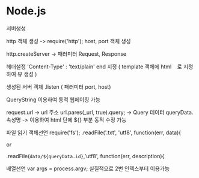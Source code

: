 # Node.js

서버생성

http 객체 생성 -> require('http');
host, port 객체 생성

http.createServer -> 패러미터 Request, Response

헤더설정 'Content-Type' : 'text/plain'
end 지정 ( template 객체에 html ` ` 로 지정하여 뷰 생성 )

생성된 서버 객체 .listen ( 패러미터 port, host)

QueryString 이용하여 동적 웹페이징 가능

request.url -> url 주소
url.pares(_url, true).query; -> Query 데이터
queryData.속성명 -> 이용하여 html 단에 ${} 부분 동적 수정 가능

파일 읽기 객체선언 require('fs');
.readFile('.txt', 'utf8', function(err, data){

or

.readFile(`data/${queryData.id}`,'utf8', function(err, description){

배열선언 var args = process.argv;
실질적으로 2번 인덱스부터 이용가능

